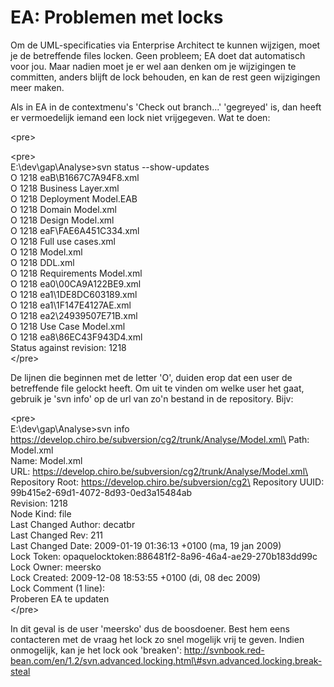 EA: Problemen met locks
=======================

Om de UML-specificaties via Enterprise Architect te kunnen wijzigen,
moet je de betreffende files locken. Geen probleem; EA doet dat
automatisch voor jou. Maar nadien moet je er wel aan denken om je
wijzigingen te committen, anders blijft de lock behouden, en kan de rest
geen wijzigingen meer maken.

Als in EA in de contextmenu's 'Check out branch...' 'gegreyed' is, dan
heeft er vermoedelijk iemand een lock niet vrijgegeven. Wat te doen:

&lt;pre&gt;

&lt;pre&gt;\
E:\\dev\\gap\\Analyse&gt;svn status --show-updates\
O 1218 eaB\\B1667C7A94F8.xml\
O 1218 Business Layer.xml\
O 1218 Deployment Model.EAB\
O 1218 Domain Model.xml\
O 1218 Design Model.xml\
O 1218 eaF\\FAE6A451C334.xml\
O 1218 Full use cases.xml\
O 1218 Model.xml\
O 1218 DDL.xml\
O 1218 Requirements Model.xml\
O 1218 ea0\\00CA9A122BE9.xml\
O 1218 ea1\\1DE8DC603189.xml\
O 1218 ea1\\1F147E4127AE.xml\
O 1218 ea2\\24939507E71B.xml\
O 1218 Use Case Model.xml\
O 1218 ea8\\86EC43F943D4.xml\
Status against revision: 1218\
&lt;/pre&gt;

De lijnen die beginnen met de letter 'O', duiden erop dat een user de
betreffende file gelockt heeft. Om uit te vinden om welke user het gaat,
gebruik je 'svn info' op de url van zo'n bestand in de repository. Bijv:

&lt;pre&gt;\
E:\\dev\\gap\\Analyse&gt;svn info
https://develop.chiro.be/subversion/cg2/trunk/Analyse/Model.xml\
Path: Model.xml\
Name: Model.xml\
URL: https://develop.chiro.be/subversion/cg2/trunk/Analyse/Model.xml\
Repository Root: https://develop.chiro.be/subversion/cg2\
Repository UUID: 99b415e2-69d1-4072-8d93-0ed3a15484ab\
Revision: 1218\
Node Kind: file\
Last Changed Author: decatbr\
Last Changed Rev: 211\
Last Changed Date: 2009-01-19 01:36:13 +0100 (ma, 19 jan 2009)\
Lock Token: opaquelocktoken:886481f2-8a96-46a4-ae29-270b183dd99c\
Lock Owner: meersko\
Lock Created: 2009-12-08 18:53:55 +0100 (di, 08 dec 2009)\
Lock Comment (1 line):\
Proberen EA te updaten\
&lt;/pre&gt;

In dit geval is de user 'meersko' dus de boosdoener. Best hem eens
contacteren met de vraag het lock zo snel mogelijk vrij te geven. Indien
onmogelijk, kan je het lock ook 'breaken':
http://svnbook.red-bean.com/en/1.2/svn.advanced.locking.html\#svn.advanced.locking.break-steal

